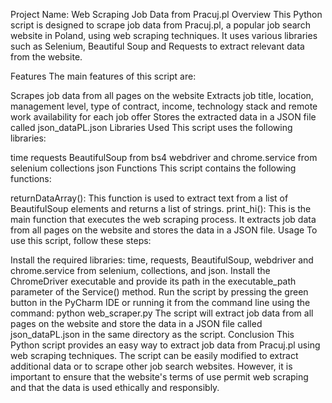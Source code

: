 Project Name: Web Scraping Job Data from Pracuj.pl
Overview
This Python script is designed to scrape job data from Pracuj.pl, a popular job search website in Poland, using web scraping techniques. It uses various libraries such as Selenium, Beautiful Soup and Requests to extract relevant data from the website.

Features
The main features of this script are:

Scrapes job data from all pages on the website
Extracts job title, location, management level, type of contract, income, technology stack and remote work availability for each job offer
Stores the extracted data in a JSON file called json_dataPL.json
Libraries Used
This script uses the following libraries:

time
requests
BeautifulSoup from bs4
webdriver and chrome.service from selenium
collections
json
Functions
This script contains the following functions:

returnDataArray(): This function is used to extract text from a list of BeautifulSoup elements and returns a list of strings.
print_hi(): This is the main function that executes the web scraping process. It extracts job data from all pages on the website and stores the data in a JSON file.
Usage
To use this script, follow these steps:

Install the required libraries: time, requests, BeautifulSoup, webdriver and chrome.service from selenium, collections, and json.
Install the ChromeDriver executable and provide its path in the executable_path parameter of the Service() method.
Run the script by pressing the green button in the PyCharm IDE or running it from the command line using the command: python web_scraper.py
The script will extract job data from all pages on the website and store the data in a JSON file called json_dataPL.json in the same directory as the script.
Conclusion
This Python script provides an easy way to extract job data from Pracuj.pl using web scraping techniques. The script can be easily modified to extract additional data or to scrape other job search websites. However, it is important to ensure that the website's terms of use permit web scraping and that the data is used ethically and responsibly.
